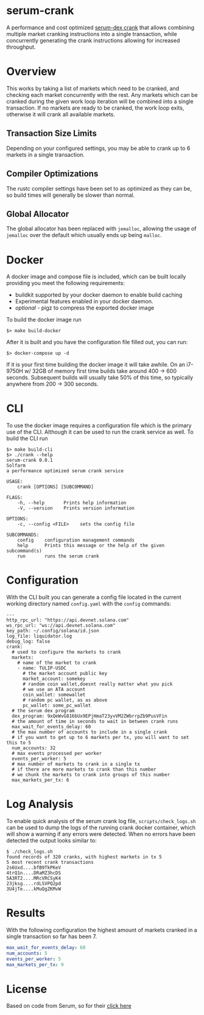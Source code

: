 # serum-crank

A performance and cost optimized [serum-dex crank](https://github.com/project-serum/serum-dex/tree/master/dex/crank) that allows combining multiple market cranking instructions into a single transaction, while concurrently generating the crank instructions allowing for increased throughput.
# Overview

This works by taking a list of markets which need to be cranked, and checking each market concurrently with the rest. Any markets which can be cranked during the given work loop iteration will be combined into a single transaction. If no markets are ready to be cranked, the work loop exits, otherwise it will crank all available markets.

## Transaction Size Limits

Depending on your configured settings, you may be able to crank up to 6 markets in a single transaction.
## Compiler Optimizations

The rustc compiler settings have been set to as optimized as they can be, so build times will generally be slower than normal.

## Global Allocator

The global allocator has been replaced with `jemalloc`, allowing the usage of `jemalloc` over the default which usually ends up being `malloc`.

# Docker

A docker image and compose file is included, which can be built locally providing you meet the following requirements:

* buildkit supported by your docker daemon to enable build caching
* Experimental features enabled in your docker daemon.
* *optional* - pigz to compress the exported docker image

To build the docker image run

```shell
$> make build-docker
```

After it is built and you have the configuration file filled out, you can run:

```shell
$> docker-compose up -d
```

If it is your first time building the docker image it will take awhile. On an i7-9750H w/ 32GB of memory first time builds take around 400 -> 600 seconds. Subsequent builds will usually take 50% of this time, so typically anywhere from 200 -> 300 seconds.

# CLI

To use the docker image requires a configuration file which is the primary use of the CLI. Although it can be used to run the crank service as well. To build the CLI run

```shell
$> make build-cli
$> ./crank --help
serum-crank 0.0.1
Solfarm
a performance optimized serum crank service

USAGE:
    crank [OPTIONS] [SUBCOMMAND]

FLAGS:
    -h, --help       Prints help information
    -V, --version    Prints version information

OPTIONS:
    -c, --config <FILE>    sets the config file

SUBCOMMANDS:
    config    configuration management commands
    help      Prints this message or the help of the given subcommand(s)
    run       runs the serum crank

```

# Configuration

With the CLI built you can generate a config file located in the current working directory named `config.yaml` with the `config` commands:

```shell
---
http_rpc_url: "https://api.devnet.solana.com"
ws_rpc_url: "ws://api.devnet.solana.com"
key_path: ~/.config/solana/id.json
log_file: liquidator.log
debug_log: false
crank:
  # used to configure the markets to crank
  markets:
    # name of the market to crank
    - name: TULIP-USDC
      # the market account public key
      market_account: somekey
      # random coin wallet,doesnt really matter what you pick
      # we use an ATA account
      coin_wallet: somewallet
      # random pc wallet, as as above
      pc_wallet: some_pc_wallet
  # the serum dex program
  dex_program: 9xQeWvG816bUx9EPjHmaT23yvVM2ZWbrrpZb9PusVFin
  # the amount of time in seconds to wait in between crank runs
  max_wait_for_events_delay: 60
  # the max number of accounts to include in a single crank
  # if you want to get up to 6 markets per tx, you will want to set this to 5
  num_accounts: 32
  # max events processed per worker
  events_per_worker: 5
  # max number of markets to crank in a single tx
  # if there are more markets to crank than this number
  # we chunk the markets to crank into groups of this number
  max_markets_per_tx: 6
```

# Log Analysis

To enable quick analysis of the serum crank log file, `scripts/check_logs.sh` can be used to dump the logs of the running crank docker container, which will show a warning if any errors were detected. When no errors have been detected the output looks similar to:

```
$ ./check_logs.sh 
found records of 320 cranks, with highest markets in tx 5
5 most recent crank transactions
2s6Uxd....bfB9TkPKeV
4trQ1n....DRaMZ3hcDS
5A3RT2....MRcVRCSyK4
23jksg....rdLSVPQ2pd
3U4jTe....kMuQgZKMvW
```

# Results

With the following configuration  the highest amount of markets cranked in a single transaction so far has been 7.

```yaml
max_wait_for_events_delay: 60
num_accounts: 5
events_per_worker: 5
max_markets_per_tx: 9
```


# License

Based on code from Serum, so for their [click here](https://github.com/project-serum/serum-dex/blob/master/LICENSE)
